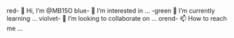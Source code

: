 red- 👋 Hi, I’m @MB15O
blue- 👀 I’m interested in ...
-green 🌱 I’m currently learning ...
violvet- 💞️ I’m looking to collaborate on ...
orend- 📫 How to reach me ...

<!--pink-
MB15O/MB15O is a ✨ special ✨ repository because its `README.md` (this file) appears on your GitHub profile.
You can click the Preview link to take a look at your changes.
-123-->
